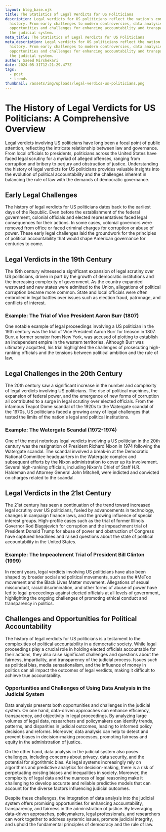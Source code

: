 ```yaml
---
layout: blog_base.njk
title: The Statistics of Legal Verdicts for US Politicians
description: Legal verdicts for US politicians reflect the nation's complex
  history. From early challenges to modern controversies, data analysis offers
  opportunities and challenges for enhancing accountability and transparency in
  the judicial system.
meta_title: The Statistics of Legal Verdicts for US Politicians
meta_description: Legal verdicts for US politicians reflect the nation's complex
  history. From early challenges to modern controversies, data analysis offers
  opportunities and challenges for enhancing accountability and transparency in
  the judicial system.
author: Saeed Mirshekari
date: 2024-05-31T12:21:29.477Z
tags:
  - post
  - trends
thumbnail: /assets/img/uploads/legal-verdics-us-politicians.png
---
```

# The History of Legal Verdicts for US Politicians: A Comprehensive Overview

Legal verdicts involving US politicians have long been a focal point of public attention, reflecting the intricate relationship between law and governance. From local officials to presidents, politicians across the United States have faced legal scrutiny for a myriad of alleged offenses, ranging from corruption and bribery to perjury and obstruction of justice. Understanding the history of legal verdicts for US politicians provides valuable insights into the evolution of political accountability and the challenges inherent in balancing the rule of law with the demands of democratic governance.

## Early Legal Challenges

The history of legal verdicts for US politicians dates back to the earliest days of the Republic. Even before the establishment of the federal government, colonial officials and elected representatives faced legal consequences for their actions. In some cases, colonial governors were removed from office or faced criminal charges for corruption or abuse of power. These early legal challenges laid the groundwork for the principles of political accountability that would shape American governance for centuries to come.

## Legal Verdicts in the 19th Century

The 19th century witnessed a significant expansion of legal scrutiny over US politicians, driven in part by the growth of democratic institutions and the increasing complexity of government. As the country expanded westward and new states were admitted to the Union, allegations of political corruption became more common. State and local officials were often embroiled in legal battles over issues such as election fraud, patronage, and conflicts of interest.

### Example: The Trial of Vice President Aaron Burr (1807)

One notable example of legal proceedings involving a US politician in the 19th century was the trial of Vice President Aaron Burr for treason in 1807. Burr, a former senator from New York, was accused of plotting to establish an independent empire in the western territories. Although Burr was ultimately acquitted, his trial highlighted the challenges of prosecuting high-ranking officials and the tensions between political ambition and the rule of law.

## Legal Challenges in the 20th Century

The 20th century saw a significant increase in the number and complexity of legal verdicts involving US politicians. The rise of political machines, the expansion of federal power, and the emergence of new forms of corruption all contributed to a surge in legal scrutiny over elected officials. From the infamous Teapot Dome scandal of the 1920s to the Watergate scandal of the 1970s, US politicians faced a growing array of legal challenges that tested the limits of the nation's legal and political institutions.

### Example: The Watergate Scandal (1972-1974)

One of the most notorious legal verdicts involving a US politician in the 20th century was the resignation of President Richard Nixon in 1974 following the Watergate scandal. The scandal involved a break-in at the Democratic National Committee headquarters in the Watergate complex and subsequent efforts by the Nixon administration to cover up its involvement. Several high-ranking officials, including Nixon's Chief of Staff H.R. Haldeman and Attorney General John Mitchell, were indicted and convicted on charges related to the scandal.

## Legal Verdicts in the 21st Century

The 21st century has seen a continuation of the trend toward increased legal scrutiny over US politicians, fueled by advancements in technology, changes in campaign finance laws, and the growing influence of special interest groups. High-profile cases such as the trial of former Illinois Governor Rod Blagojevich for corruption and the impeachment trial of President Donald Trump for abuse of power and obstruction of Congress have captured headlines and raised questions about the state of political accountability in the United States.

### Example: The Impeachment Trial of President Bill Clinton (1999)

In recent years, legal verdicts involving US politicians have also been shaped by broader social and political movements, such as the #MeToo movement and the Black Lives Matter movement. Allegations of sexual misconduct, racial discrimination, and other forms of abuse of power have led to legal proceedings against elected officials at all levels of government, highlighting the ongoing challenges of promoting ethical conduct and transparency in politics.

## Challenges and Opportunities for Political Accountability

The history of legal verdicts for US politicians is a testament to the complexities of political accountability in a democratic society. While legal proceedings play a crucial role in holding elected officials accountable for their actions, they also raise significant challenges and questions about the fairness, impartiality, and transparency of the judicial process. Issues such as political bias, media sensationalism, and the influence of money in politics can all impact the outcomes of legal verdicts, making it difficult to achieve true accountability.

### Opportunities and Challenges of Using Data Analysis in the Judicial System

Data analysis presents both opportunities and challenges in the judicial system. On one hand, data-driven approaches can enhance efficiency, transparency, and objectivity in legal proceedings. By analyzing large volumes of legal data, researchers and policymakers can identify trends, patterns, and disparities in judicial outcomes, leading to informed policy decisions and reforms. Moreover, data analysis can help to detect and prevent biases in decision-making processes, promoting fairness and equity in the administration of justice.

On the other hand, data analysis in the judicial system also poses challenges, including concerns about privacy, data security, and the potential for algorithmic bias. As legal systems increasingly rely on algorithms and predictive analytics for decision-making, there is a risk of perpetuating existing biases and inequalities in society. Moreover, the complexity of legal data and the nuances of legal reasoning make it challenging to develop accurate and reliable predictive models that can account for the diverse factors influencing judicial outcomes.

Despite these challenges, the integration of data analysis into the judicial system offers promising opportunities for enhancing accountability, transparency, and fairness in the administration of justice. By leveraging data-driven approaches, policymakers, legal professionals, and researchers can work together to address systemic issues, promote judicial integrity, and uphold the fundamental principles of democracy and the rule of law.